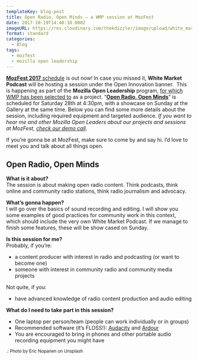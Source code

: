 ```yaml
---
templateKey: blog-post
title: Open Radio, Open Minds – a WMP session at MozFest
date: 2017-10-19T14:40:10.000Z
imageURL: https://res.cloudinary.com/thekdizzler/image/upload/white_market/eric-nopanen-208576.jpg
format: standard
categories:
  - Blog
tags:
  - mozfest
  - mozilla open leadership
---
```


[**MozFest 2017** schedule](https://guidebook.com/guide/114124/) is out now! In case you missed it, **White Market Podcast** will be hosting a session under the Open Innovation banner.  This is happening as part of the **Mozilla Open Leadership** program, [for which WMP has been selected to](https://www.whitemarketpodcast.co.uk/blog/2017/10/05/making-wmp-open-a-fresh-start-with-the-help-of-mozilla/) as a project. “**[Open Radio, Open Minds](https://guidebook.com/guide/114124/event/16741474/)**” is scheduled for Saturday 28th at 4:30pm, with a showcase on Sunday at the Gallery at the same time. Below you can find some more details about the session, including required equipment and targeted audience. _If you want to hear me and other Mozilla Open Leaders about our projects and sessions at MozFest, [check our demo call](http://air.mozilla.org/mozilla-open-leaders-round-4-demos-rebel-foxes/#@40m0s)._

If you’re gonna be at MozFest, make sure to come by and say hi. I’d love to meet you and talk about all things open.

## Open Radio, Open Minds

**What is it about?**  
The session is about making open radio content. Think podcasts, think online and community radio stations, think radio journalism and advocacy.

**What’s gonna happen?**  
I will go over the basics of sound recording and editing. I will show you some examples of good practices for community work in this context, which should include the very own White Market Podcast. If we manage to finish some features, these will be show cased on Sunday.

**Is this session for me?**  
Probably, if you’re:

- ​a content producer with interest in radio and podcasting (or want to become one)
- ​someone with interest in community radio and community media projects

Not quite, if you:

- ​have advanced knowledge of radio content production and audio editing

**What do I need to take part in this session?**

- One laptop per person/team (people can work individually or in groups)
- Recommended software (it’s FLOSS!): [Audacity](http://www.audacityteam.org/) and [Ardour](http://ardour.org/)
- You are encouraged to bring in phones and other portable audio recording equipment you might have

<small>.: Photo by Eric Nopanen on Unsplash</small>
